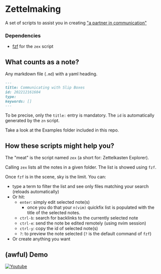 # Zettelmaking

A set of scripts to assist you in creating ["a partner in communication"](http://luhmann.surge.sh/communicating-with-slip-boxes)

### Dependencies

- [fzf](https://github.com/junegunn/fzf) for the `zex` script

## What counts as a note?

Any markdown file (`.md`) with a yaml heading.

```md
---
title: Communicating with Slip Boxes
id: 202212161604 
type:
keywords: []
---
```

To be precise, only the `title:` entry is mandatory.
The `id` is automatically generated by the `zn` script.

Take a look at the Examples folder included in this repo.

## How these scripts might help you?

The "meat" is the script named `zex` (a short for: Zettelkasten Explorer).

Calling `zex` lists all the notes in a given folder.
The list is showed using `fzf`.

Once `fzf` is in the scene, sky is the limit.
You can:
* type a term to filter the list and see only files matching your search (reloads automatically)
* Or hit:
    - `enter`: simply edit selected note(s)
        - once you do that your `n(vim)` quickfix list is populated with the title of the selected notes.
    - `ctrl-b`: search for backlinks to the currently selected note
    - `ctrl-e`: send the note be edited remotely (using nvim session)
    - `ctrl-y`: copy the id of selected note(s)
    - `?`: to preview the note selected (`?` is the default command of `fzf`)
* Or create anything you want

## (awful) Demo

[![Youtube](https://img.youtube.com/vi/Pghm8TXBhDk/0.jpg)](https://www.youtube.com/watch?v=Pghm8TXBhDk)
